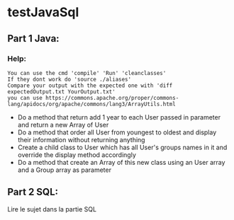 # testJavaSql
## Part 1 Java:
  ### Help:
    You can use the cmd 'compile' 'Run' 'cleanclasses'
    If they dont work do 'source ./aliases'
    Compare your output with the expected one with 'diff expectedOutput.txt YourOutput.txt'
    you can use https://commons.apache.org/proper/commons-lang/apidocs/org/apache/commons/lang3/ArrayUtils.html

  - Do a method that return add 1 year to each User passed in parameter and return a new Array of User
  - Do a method that order all User from youngest to oldest and display their information without returning anything
  - Create a child class to User which has all User's groups names in it and override the display method accordingly
  - Do a method that create an Array of this new class using an User array and a Group array as parameter

## Part 2 SQL:
  Lire le sujet dans la partie SQL
